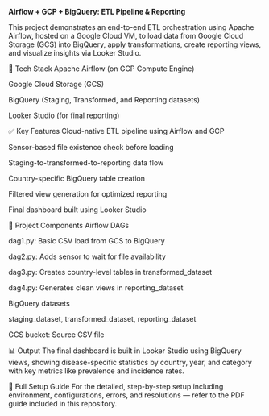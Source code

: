 **Airflow + GCP + BigQuery: ETL Pipeline & Reporting**

This project demonstrates an end-to-end ETL orchestration using Apache Airflow, hosted on a Google Cloud VM, to load data from Google Cloud Storage (GCS) into BigQuery, apply transformations, create reporting views, and visualize insights via Looker Studio.

🔧 Tech Stack
Apache Airflow (on GCP Compute Engine)

Google Cloud Storage (GCS)

BigQuery (Staging, Transformed, and Reporting datasets)

Looker Studio (for final reporting)

✅ Key Features
Cloud-native ETL pipeline using Airflow and GCP

Sensor-based file existence check before loading

Staging-to-transformed-to-reporting data flow

Country-specific BigQuery table creation

Filtered view generation for optimized reporting

Final dashboard built using Looker Studio

📁 Project Components
Airflow DAGs

dag1.py: Basic CSV load from GCS to BigQuery

dag2.py: Adds sensor to wait for file availability

dag3.py: Creates country-level tables in transformed_dataset

dag4.py: Generates clean views in reporting_dataset

BigQuery datasets

staging_dataset, transformed_dataset, reporting_dataset

GCS bucket: Source CSV file

📊 Output
The final dashboard is built in Looker Studio using BigQuery views, showing disease-specific statistics by country, year, and category with key metrics like prevalence and incidence rates.

📄 Full Setup Guide
For the detailed, step-by-step setup including environment, configurations, errors, and resolutions — refer to the PDF guide included in this repository.

